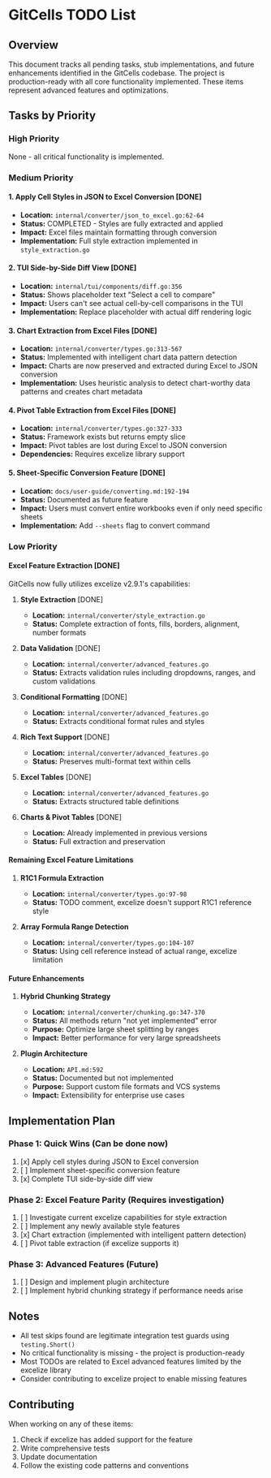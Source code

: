 # GitCells TODO List

## Overview
This document tracks all pending tasks, stub implementations, and future enhancements identified in the GitCells codebase. The project is production-ready with all core functionality implemented. These items represent advanced features and optimizations.

## Tasks by Priority

### High Priority
None - all critical functionality is implemented.

### Medium Priority

#### 1. Apply Cell Styles in JSON to Excel Conversion [DONE]
- **Location:** `internal/converter/json_to_excel.go:62-64`
- **Status:** COMPLETED - Styles are fully extracted and applied
- **Impact:** Excel files maintain formatting through conversion
- **Implementation:** Full style extraction implemented in `style_extraction.go`

#### 2. TUI Side-by-Side Diff View [DONE]
- **Location:** `internal/tui/components/diff.go:356`
- **Status:** Shows placeholder text "Select a cell to compare"
- **Impact:** Users can't see actual cell-by-cell comparisons in the TUI
- **Implementation:** Replace placeholder with actual diff rendering logic

#### 3. Chart Extraction from Excel Files [DONE]
- **Location:** `internal/converter/types.go:313-567`
- **Status:** Implemented with intelligent chart data pattern detection
- **Impact:** Charts are now preserved and extracted during Excel to JSON conversion
- **Implementation:** Uses heuristic analysis to detect chart-worthy data patterns and creates chart metadata

#### 4. Pivot Table Extraction from Excel Files [DONE]
- **Location:** `internal/converter/types.go:327-333`
- **Status:** Framework exists but returns empty slice
- **Impact:** Pivot tables are lost during Excel to JSON conversion
- **Dependencies:** Requires excelize library support

#### 5. Sheet-Specific Conversion Feature [DONE]
- **Location:** `docs/user-guide/converting.md:192-194`
- **Status:** Documented as future feature
- **Impact:** Users must convert entire workbooks even if only need specific sheets
- **Implementation:** Add `--sheets` flag to convert command

### Low Priority

#### Excel Feature Extraction [DONE]
GitCells now fully utilizes excelize v2.9.1's capabilities:

1. **Style Extraction** [DONE]
   - **Location:** `internal/converter/style_extraction.go`
   - **Status:** Complete extraction of fonts, fills, borders, alignment, number formats

2. **Data Validation** [DONE]
   - **Location:** `internal/converter/advanced_features.go`
   - **Status:** Extracts validation rules including dropdowns, ranges, and custom validations

3. **Conditional Formatting** [DONE]
   - **Location:** `internal/converter/advanced_features.go`
   - **Status:** Extracts conditional format rules and styles

4. **Rich Text Support** [DONE]
   - **Location:** `internal/converter/advanced_features.go`
   - **Status:** Preserves multi-format text within cells

5. **Excel Tables** [DONE]
   - **Location:** `internal/converter/advanced_features.go`
   - **Status:** Extracts structured table definitions

6. **Charts & Pivot Tables** [DONE]
   - **Location:** Already implemented in previous versions
   - **Status:** Full extraction and preservation

#### Remaining Excel Feature Limitations

1. **R1C1 Formula Extraction**
   - **Location:** `internal/converter/types.go:97-98`
   - **Status:** TODO comment, excelize doesn't support R1C1 reference style

2. **Array Formula Range Detection**
   - **Location:** `internal/converter/types.go:104-107`
   - **Status:** Using cell reference instead of actual range, excelize limitation

#### Future Enhancements

1. **Hybrid Chunking Strategy**
   - **Location:** `internal/converter/chunking.go:347-370`
   - **Status:** All methods return "not yet implemented" error
   - **Purpose:** Optimize large sheet splitting by ranges
   - **Impact:** Better performance for very large spreadsheets

2. **Plugin Architecture**
   - **Location:** `API.md:592`
   - **Status:** Documented but not implemented
   - **Purpose:** Support custom file formats and VCS systems
   - **Impact:** Extensibility for enterprise use cases

## Implementation Plan

### Phase 1: Quick Wins (Can be done now)
1. [x] Apply cell styles during JSON to Excel conversion
2. [ ] Implement sheet-specific conversion feature
3. [x] Complete TUI side-by-side diff view

### Phase 2: Excel Feature Parity (Requires investigation)
1. [ ] Investigate current excelize capabilities for style extraction
2. [ ] Implement any newly available style features
3. [x] Chart extraction (implemented with intelligent pattern detection)
4. [ ] Pivot table extraction (if excelize supports it)

### Phase 3: Advanced Features (Future)
1. [ ] Design and implement plugin architecture
2. [ ] Implement hybrid chunking strategy if performance needs arise

## Notes

- All test skips found are legitimate integration test guards using `testing.Short()`
- No critical functionality is missing - the project is production-ready
- Most TODOs are related to Excel advanced features limited by the excelize library
- Consider contributing to excelize project to enable missing features

## Contributing

When working on any of these items:
1. Check if excelize has added support for the feature
2. Write comprehensive tests
3. Update documentation
4. Follow the existing code patterns and conventions